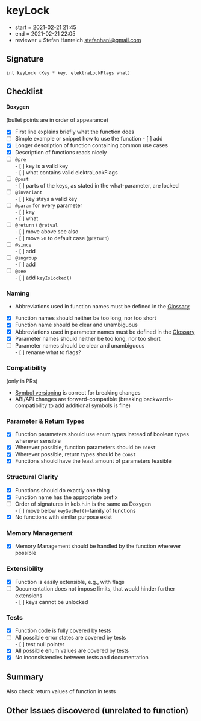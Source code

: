 # keyLock

- start = 2021-02-21 21:45
- end = 2021-02-21 22:05
- reviewer = Stefan Hanreich <stefanhani@gmail.com>

## Signature

`int keyLock (Key * key, elektraLockFlags what)`

## Checklist

#### Doxygen

(bullet points are in order of appearance)

- [x] First line explains briefly what the function does
- [ ] Simple example or snippet how to use the function - [ ] add
- [x] Longer description of function containing common use cases
- [x] Description of functions reads nicely
- [ ] `@pre`  
       - [ ] key is a valid key  
       - [ ] what contains valid elektraLockFlags
- [ ] `@post`  
       - [ ] parts of the keys, as stated in the what-parameter, are locked
- [ ] `@invariant`  
       - [ ] key stays a valid key
- [ ] `@param` for every parameter  
       - [ ] key  
       - [ ] what
- [ ] `@return` / `@retval`  
       - [ ] move above see also  
       - [ ] move `>0` to default case (`@return`)
- [ ] `@since`  
       - [ ] add
- [ ] `@ingroup`  
       - [ ] add
- [ ] `@see`  
       - [ ] add `keyIsLocked()`

### Naming

- Abbreviations used in function names must be defined in the
  [Glossary](/doc/help/elektra-glossary.md)
- [x] Function names should neither be too long, nor too short
- [x] Function name should be clear and unambiguous
- [x] Abbreviations used in parameter names must be defined in the
      [Glossary](/doc/help/elektra-glossary.md)
- [x] Parameter names should neither be too long, nor too short
- [ ] Parameter names should be clear and unambiguous  
       - [ ] rename what to flags?

### Compatibility

(only in PRs)

- [Symbol versioning](/doc/dev/symbol-versioning.md)
  is correct for breaking changes
- ABI/API changes are forward-compatible (breaking backwards-compatibility
  to add additional symbols is fine)

### Parameter & Return Types

- [x] Function parameters should use enum types instead of boolean types
      wherever sensible
- [x] Wherever possible, function parameters should be `const`
- [x] Wherever possible, return types should be `const`
- [x] Functions should have the least amount of parameters feasible

### Structural Clarity

- [x] Functions should do exactly one thing
- [x] Function name has the appropriate prefix
- [ ] Order of signatures in kdb.h.in is the same as Doxygen  
       - [ ] move below `keyGetRef()`-family of functions
- [x] No functions with similar purpose exist

### Memory Management

- [x] Memory Management should be handled by the function wherever possible

### Extensibility

- [x] Function is easily extensible, e.g., with flags
- [ ] Documentation does not impose limits, that would hinder further extensions  
       - [ ] keys cannot be unlocked

### Tests

- [x] Function code is fully covered by tests
- [ ] All possible error states are covered by tests  
       - [ ] test null pointer
- [x] All possible enum values are covered by tests
- [x] No inconsistencies between tests and documentation

## Summary

Also check return values of function in tests

## Other Issues discovered (unrelated to function)
